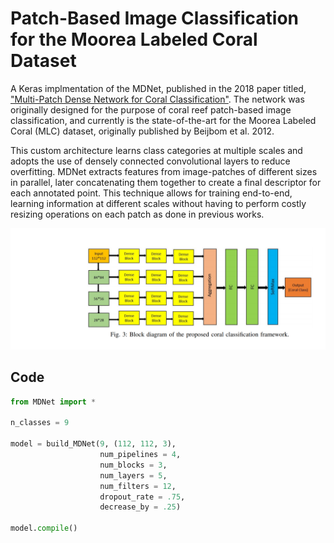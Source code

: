 # Patch-Based Image Classification for the Moorea Labeled Coral Dataset
A Keras implmentation of the MDNet, published in the 2018 paper titled, ["Multi-Patch Dense Network for Coral Classification"](https://afrl.cse.sc.edu/afrl/publications/public_html/papers/ModasshirOceans2018.pdf). The network was originally designed for the purpose of coral reef patch-based image classification, and currently is the state-of-the-art for the Moorea Labeled Coral (MLC) dataset, originally published by Beijbom et al. 2012.

This custom architecture learns class categories at multiple scales and adopts the use of densely connected convolutional layers to reduce overfitting. MDNet extracts features from image-patches of different sizes in parallel, later concatenating them together to create a final descriptor for each annotated point. This technique allows for training  end-to-end, learning information at different scales without having to perform costly resizing operations on each patch as done in previous works.

![](Paper_Figures/MDNet_Figure.PNG)

## Code
```python
from MDNet import *

n_classes = 9

model = build_MDNet(9, (112, 112, 3),
                    num_pipelines = 4,
                    num_blocks = 3,
                    num_layers = 5, 
                    num_filters = 12,
                    dropout_rate = .75,
                    decrease_by = .25)
                     
model.compile()

```

